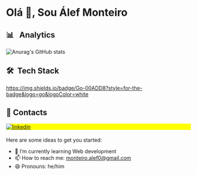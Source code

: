 <h1 align="left">Olá 👋, Sou Álef Monteiro</h1>

## 📊 &nbsp; Analytics

![Anurag's GitHub stats](https://github-readme-stats.vercel.app/api?username=alef-monteiro&show_icons=true&theme=react)
 <p align="left">
                                    
## 🛠 &nbsp;Tech Stack

https://img.shields.io/badge/Go-00ADD8?style=for-the-badge&logo=go&logoColor=white

## 📩 Contacts 

<p align="left" style="background:yellow">
<a href="https://www.linkedin.com/in/%C3%A1lef-monteiro/" target="_blank">
  <img align="center" src="https://img.shields.io/badge/-Alef_Monteiro-05122A?style=flat&logo=linkedin" alt="linkedin"/>
</a>
</p>

####

Here are some ideas to get you started:

- 🌱 I’m currently learning Web development
- 📫 How to reach me: monteiro.alef0@gmail.com
- 😄 Pronouns: he/him
